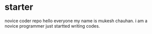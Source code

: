 # starter
novice coder repo
hello everyone my name is mukesh chauhan.
i am a novice programmer just startted writing codes.
